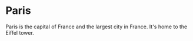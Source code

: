 # Paris

 



Paris is the capital of France and the largest city in France. It's home to the Eiffel tower.